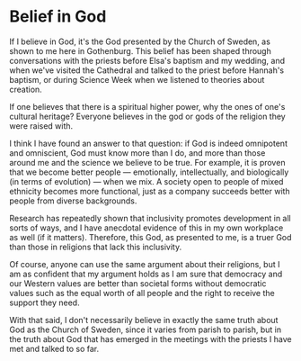 # Belief in God

If I believe in God, it's the God presented by the Church of Sweden, as shown to me here in Gothenburg. This belief has been shaped through conversations with the priests before Elsa's baptism and my wedding, and when we've visited the Cathedral and talked to the priest before Hannah's baptism, or during Science Week when we listened to theories about creation.

If one believes that there is a spiritual higher power, why the ones of one's cultural heritage? Everyone believes in the god or gods of the religion they were raised with. 

I think I have found an answer to that question: if God is indeed omnipotent and omniscient, God must know more than I do, and more than those around me and the science we believe to be true. For example, it is proven that we become better people — emotionally, intellectually, and biologically (in terms of evolution) — when we mix. A society open to people of mixed ethnicity becomes more functional, just as a company succeeds better with people from diverse backgrounds.

Research has repeatedly shown that inclusivity promotes development in all sorts of ways, and I have anecdotal evidence of this in my own workplace as well (if it matters). Therefore, this God, as presented to me, is a truer God than those in religions that lack this inclusivity.

Of course, anyone can use the same argument about their religions, but I am as confident that my argument holds as I am sure that democracy and our Western values are better than societal forms without democratic values such as the equal worth of all people and the right to receive the support they need.

With that said, I don't necessarily believe in exactly the same truth about God as the Church of Sweden, since it varies from parish to parish, but in the truth about God that has emerged in the meetings with the priests I have met and talked to so far.
